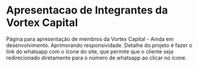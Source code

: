 # Apresentacao de Integrantes da Vortex Capital
Página para apresentação de membros da Vortex Capital - Ainda em desenvolvimento. Aprimorando responsividade.
Detalhe do projeto é fazer o link do whatsapp com o ícone do site, que permite que o cliente seja redirecionado diretamente para o número de whatsapp ao clicar no ícone.
